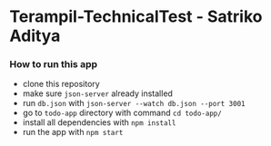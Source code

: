 # Terampil-TechnicalTest - Satriko Aditya

### How to run this app
- clone this repository
- make sure `json-server` already installed
- run `db.json` with `json-server --watch db.json --port 3001`
- go to `todo-app` directory with command `cd todo-app/`
- install all dependencies with `npm install`
- run the app with `npm start`

